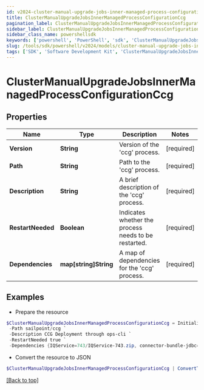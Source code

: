 ```yaml
---
id: v2024-cluster-manual-upgrade-jobs-inner-managed-process-configuration-ccg
title: ClusterManualUpgradeJobsInnerManagedProcessConfigurationCcg
pagination_label: ClusterManualUpgradeJobsInnerManagedProcessConfigurationCcg
sidebar_label: ClusterManualUpgradeJobsInnerManagedProcessConfigurationCcg
sidebar_class_name: powershellsdk
keywords: ['powershell', 'PowerShell', 'sdk', 'ClusterManualUpgradeJobsInnerManagedProcessConfigurationCcg', 'V2024ClusterManualUpgradeJobsInnerManagedProcessConfigurationCcg'] 
slug: /tools/sdk/powershell/v2024/models/cluster-manual-upgrade-jobs-inner-managed-process-configuration-ccg
tags: ['SDK', 'Software Development Kit', 'ClusterManualUpgradeJobsInnerManagedProcessConfigurationCcg', 'V2024ClusterManualUpgradeJobsInnerManagedProcessConfigurationCcg']
---
```



# ClusterManualUpgradeJobsInnerManagedProcessConfigurationCcg

## Properties

Name | Type | Description | Notes
------------ | ------------- | ------------- | -------------
**Version** | **String** | Version of the 'ccg' process. | [required]
**Path** | **String** | Path to the 'ccg' process. | [required]
**Description** | **String** | A brief description of the 'ccg' process. | [required]
**RestartNeeded** | **Boolean** | Indicates whether the process needs to be restarted. | [required]
**Dependencies** | **map[string]String** | A map of dependencies for the 'ccg' process. | [required]

## Examples

- Prepare the resource
```powershell
$ClusterManualUpgradeJobsInnerManagedProcessConfigurationCcg = Initialize-V2024ClusterManualUpgradeJobsInnerManagedProcessConfigurationCcg  -Version 1798_1054_241.0.0 `
 -Path sailpoint/ccg `
 -Description CCG Deployment through ops-cli `
 -RestartNeeded true `
 -Dependencies {IQService=743/IQService-743.zip, connector-bundle-jdbc=432/connector-bundle-jdbc-432.zip, connector-bundle-misc=437/connector-bundle-misc-437.zip, connector-bundle-unix=242/connector-bundle-unix-242.zip, connector-common-config=208/connector-common-config-208.zip, connector-bundle-filebased=222/connector-bundle-filebased-222.zip, connector-bundle-imprivata=3/connector-bundle-imprivata-3.zip, connector-bundle-mainframe=211/connector-bundle-mainframe-211.zip, connector-bundle-directories=681/connector-bundle-directories-681.zip, connector-bundle-sap-on-prem=196/connector-bundle-sap-on-prem-196.zip, connector-bundle-webservices=1535/connector-bundle-webservices-1535.zip, connector-bundle-sap-cloud-app=175/connector-bundle-sap-cloud-app-175.zip, connector-bundle-healthcare-epic=302/connector-bundle-healthcare-epic-302.zip, connector-bundle-hrms-oraclefusionhcm=166/connector-bundle-hrms-oraclefusionhcm-166.zip, connector-bundle-collaboration-connectors=246/connector-bundle-collaboration-connectors-246.zip}
```

- Convert the resource to JSON
```powershell
$ClusterManualUpgradeJobsInnerManagedProcessConfigurationCcg | ConvertTo-JSON
```


[[Back to top]](#) 

